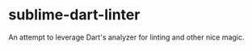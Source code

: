 sublime-dart-linter
===================

An attempt to leverage Dart's analyzer for linting and other nice magic.
